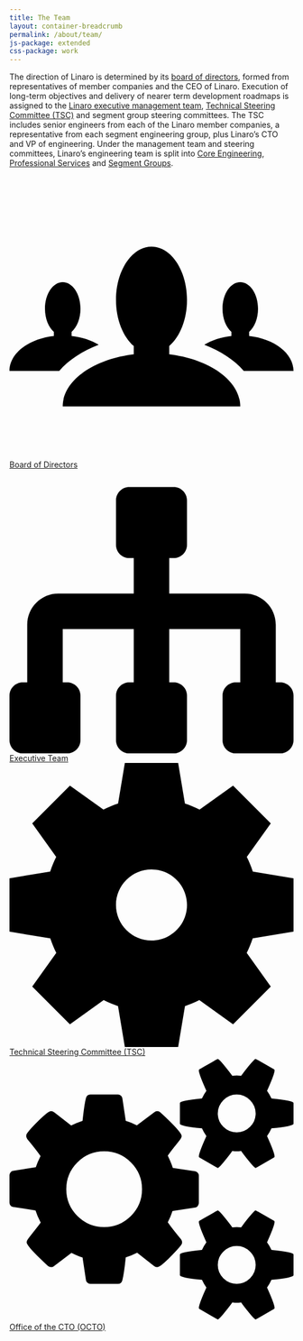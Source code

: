 ```yaml
---
title: The Team
layout: container-breadcrumb
permalink: /about/team/
js-package: extended
css-package: work
---
```

The direction of Linaro is determined by its [board of directors](/about/team/board/), formed from representatives of member companies and the CEO of Linaro. Execution of long-term objectives and delivery of nearer term development roadmaps is assigned to the [Linaro executive management team](/about/team/executive/), [Technical Steering Committee (TSC)](/about/team/technical-steering-committee/) and segment group steering committees. The TSC includes senior engineers from each of the Linaro member companies, a representative from each segment engineering group, plus Linaro’s CTO and VP of engineering. Under the management team and steering committees, Linaro’s engineering team is split into [Core Engineering](/engineering/core/), [Professional Services](/professional-services/) and [Segment Groups](/engineering/).

<div class="col-xs-6 col-md-3 text-center work_icon_col">
    <a href="/about/team/board/">
        <div class="about-icon">
            <svg class="mk-svg-icon work" data-name="mk-moon-users-4" data-cacheid="icon-59a7f385bf107" xmlns="http://www.w3.org/2000/svg" viewBox="0 0 512 512"><path d="M288 321.922v-14.768c19.129-16.6 32-47.621 32-83.154 0-53.02-28.653-96-64-96-35.346 0-64 42.98-64 96 0 35.535 12.872 66.558 32.003 83.156v14.766c-73.031 8.895-128 47.634-128 94.078h319.997c0-46.444-54.969-85.184-128-94.078zm-127.16-17.116c-13.354-8.158-30.188-13.814-48.839-15.902v-7.341c9.562-8.301 16-23.799 16-41.563 0-26.51-14.327-48-32-48s-32 21.49-32 48c0 17.764 6.438 33.262 16 41.563v7.327c-45.402 5.079-80 31.397-80 63.109h89.713c17.021-19.613 41.61-35.942 71.126-47.193zm271.16-15.916v-7.327c9.563-8.301 16-23.799 16-41.563 0-26.51-14.327-48-32-48s-32 21.49-32 48c0 17.764 6.438 33.262 16 41.563v7.341c-18.65 2.088-35.485 7.744-48.84 15.902 29.516 11.251 54.104 27.58 71.127 47.193h89.713c0-31.712-34.597-58.03-80-63.109z"></path></svg>
        </div>
        Board of Directors
    </a>
</div>
<div class="col-xs-6 col-md-3 text-center work_icon_col">
    <a href="/about/team/executive/">
        <div class="about-icon">
            <svg class="mk-svg-icon work" data-name="mk-moon-tree-4" data-cacheid="icon-59a7f385bfc7b" xmlns="http://www.w3.org/2000/svg" viewBox="0 0 512 512"><path d="M488 384h-8v-104c0-30.878-25.121-56-56-56h-136v-64h8c13.2 0 24-10.8 24-24v-80c0-13.2-10.8-24-24-24h-80c-13.2 0-24 10.8-24 24v80c0 13.2 10.8 24 24 24h8v64h-136c-30.878 0-56 25.122-56 56v104h-8c-13.2 0-24 10.8-24 24v80c0 13.2 10.8 24 24 24h80c13.2 0 24-10.8 24-24v-80c0-13.2-10.8-24-24-24h-8v-96h128v96h-8c-13.2 0-24 10.8-24 24v80c0 13.2 10.8 24 24 24h80c13.2 0 24-10.8 24-24v-80c0-13.2-10.8-24-24-24h-8v-96h128v96h-8c-13.2 0-24 10.8-24 24v80c0 13.2 10.8 24 24 24h80c13.2 0 24-10.8 24-24v-80c0-13.2-10.8-24-24-24z"></path></svg>
        </div>
        Executive Team
    </a>
</div>
<div class="col-xs-6 col-md-3 text-center work_icon_col">
    <a href="/about/team/technical-steering-committee/">
        <div class="about-icon">
            <svg class="mk-svg-icon work" data-name="mk-moon-cog-2" data-cacheid="icon-59a7f385c07b5" xmlns="http://www.w3.org/2000/svg" viewBox="0 0 512 512"><path d="M512 304.047v-96.094l-73.387-12.231c-2.979-9.066-6.611-17.834-10.847-26.25l43.227-60.517-67.948-67.949-60.413 43.152c-8.455-4.277-17.269-7.944-26.384-10.951l-12.201-73.207h-96.094l-12.201 73.208c-9.115 3.007-17.929 6.674-26.383 10.951l-60.414-43.152-67.949 67.949 43.227 60.518c-4.235 8.415-7.867 17.183-10.846 26.249l-73.387 12.23v96.094l73.559 12.26c2.98 8.984 6.605 17.674 10.821 26.015l-43.374 60.724 67.949 67.948 60.827-43.447c8.301 4.175 16.945 7.764 25.882 10.717l12.289 73.736h96.094l12.289-73.737c8.937-2.953 17.581-6.542 25.883-10.716l60.826 43.446 67.948-67.948-43.372-60.723c4.216-8.341 7.839-17.031 10.82-26.016l73.559-12.259zm-256 15.953c-35.346 0-64-28.653-64-64 0-35.346 28.654-64 64-64 35.347 0 64 28.654 64 64 0 35.347-28.653 64-64 64z"></path></svg>
        </div>
        Technical Steering Committee (TSC)
    </a>
</div>
<div class="col-xs-6 col-md-3 text-center work_icon_col">
    <a href="/about/team/office-of-the-cto/">
        <div class="about-icon">
            <svg class="mk-svg-icon work" data-name="mk-icon-cogs" data-cacheid="icon-59a7f385c1096" xmlns="http://www.w3.org/2000/svg" viewBox="0 0 1920 1792"><path d="M896 896q0-106-75-181t-181-75-181 75-75 181 75 181 181 75 181-75 75-181zm768 512q0-52-38-90t-90-38-90 38-38 90q0 53 37.5 90.5t90.5 37.5 90.5-37.5 37.5-90.5zm0-1024q0-52-38-90t-90-38-90 38-38 90q0 53 37.5 90.5t90.5 37.5 90.5-37.5 37.5-90.5zm-384 421v185q0 10-7 19.5t-16 10.5l-155 24q-11 35-32 76 34 48 90 115 7 10 7 20 0 12-7 19-23 30-82.5 89.5t-78.5 59.5q-11 0-21-7l-115-90q-37 19-77 31-11 108-23 155-7 24-30 24h-186q-11 0-20-7.5t-10-17.5l-23-153q-34-10-75-31l-118 89q-7 7-20 7-11 0-21-8-144-133-144-160 0-9 7-19 10-14 41-53t47-61q-23-44-35-82l-152-24q-10-1-17-9.5t-7-19.5v-185q0-10 7-19.5t16-10.5l155-24q11-35 32-76-34-48-90-115-7-11-7-20 0-12 7-20 22-30 82-89t79-59q11 0 21 7l115 90q34-18 77-32 11-108 23-154 7-24 30-24h186q11 0 20 7.5t10 17.5l23 153q34 10 75 31l118-89q8-7 20-7 11 0 21 8 144 133 144 160 0 9-7 19-12 16-42 54t-45 60q23 48 34 82l152 23q10 2 17 10.5t7 19.5zm640 533v140q0 16-149 31-12 27-30 52 51 113 51 138 0 4-4 7-122 71-124 71-8 0-46-47t-52-68q-20 2-30 2t-30-2q-14 21-52 68t-46 47q-2 0-124-71-4-3-4-7 0-25 51-138-18-25-30-52-149-15-149-31v-140q0-16 149-31 13-29 30-52-51-113-51-138 0-4 4-7 4-2 35-20t59-34 30-16q8 0 46 46.5t52 67.5q20-2 30-2t30 2q51-71 92-112l6-2q4 0 124 70 4 3 4 7 0 25-51 138 17 23 30 52 149 15 149 31zm0-1024v140q0 16-149 31-12 27-30 52 51 113 51 138 0 4-4 7-122 71-124 71-8 0-46-47t-52-68q-20 2-30 2t-30-2q-14 21-52 68t-46 47q-2 0-124-71-4-3-4-7 0-25 51-138-18-25-30-52-149-15-149-31v-140q0-16 149-31 13-29 30-52-51-113-51-138 0-4 4-7 4-2 35-20t59-34 30-16q8 0 46 46.5t52 67.5q20-2 30-2t30 2q51-71 92-112l6-2q4 0 124 70 4 3 4 7 0 25-51 138 17 23 30 52 149 15 149 31z"></path></svg>
        </div>
        Office of the CTO (OCTO)
    </a>
</div>
